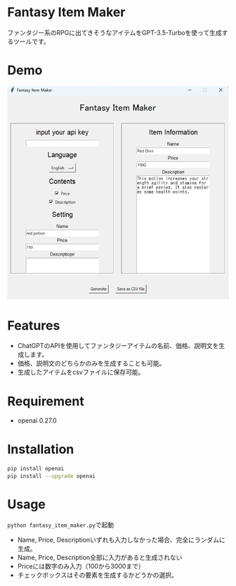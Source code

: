 # Fantasy Item Maker
ファンタジー系のRPGに出てきそうなアイテムをGPT-3.5-Turboを使って生成するツールです。

# Demo
![](fantasy_item_maker_demo.png)

# Features
- ChatGPTのAPIを使用してファンタジーアイテムの名前、価格、説明文を生成します。
- 価格、説明文のどちらかのみを生成することも可能。
- 生成したアイテムをcsvファイルに保存可能。

# Requirement
- openai 0.27.0

# Installation
```bash
pip install openai
pip install --upgrade openai
```

# Usage
`python fantasy_item_maker.py`で起動
- Name, Price, Descriptionいずれも入力しなかった場合、完全にランダムに生成。
- Name, Price, Description全部に入力があると生成されない
- Priceには数字のみ入力（100から3000まで）
- チェックボックスはその要素を生成するかどうかの選択。

